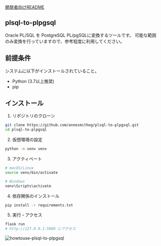 [開発者向けREADME](README-dev.md)

plsql-to-plpgsql
---

Oracle PL/SQL を PostgreSQL PL/pgSQLに変換するツールです。
可能な範囲のみ変換を行っていますので、参考程度に利用してください。

## 前提条件

システムに以下がインストールされていること。

- Python (3.7以上推奨)
- pip

## インストール

1. リポジトリのクローン

```sh
git clone https://github.com/annesmithog/plsql-to-plpgsql.git
cd plsql-to-plpgsql
```

2. 仮想環境の設定

```sh
python -m venv venv
```

3. アクティベート

```sh
# macOS/Linux
source venv/bin/activate

# Windows
venv\Scripts\activate
```

4. 依存関係のインストール

```sh
pip install -r requirements.txt
```

5. 実行・アクセス

```sh
flask run
# http://127.0.0.1:5000 にアクセス
```

![howtouse-plsql-to-plpgsql](https://github.com/user-attachments/assets/767d8ec1-c5b2-4b21-a782-c2540193c17e)


<!-- 
## 基本

### 基本構造 / Basic Structure

- `CREATE PROCEDURE` 
  - `IS` => `AS $$`
  - `END procedure_name;` => `END;`
  - `/` => `$$ LANGUAGE plpgsql;`

### 宣言 / Declaration

- `CLOB` => `TEXT`
- `BLOB` => `BYTEA`
- `VARCHAR2` => `VARCHAR`
- `NUMBER` => `NUMERIC`
- `CURSOR` 
  - `CURSOR cursor_name IS` => `cursor_name CURSOR FOR`
  - `CURSOR cursor_name(param) IS` => `CURSOR cursor_name(param) FOR`

### 実行 / Execution

- `FROM dual` => ``
- `systimestamp` => `current_timestamp`
- `WHERE rownum < 10` => `LIMIT 9`
- `WHERE a.col = b.col1 (+)` => `LEFT OUTER JOIN table2 b on a.col1 = b.col1`
- `DECODE(col1, 100, 'A', 'B')` => `CASE col1 WHEN 100 THEN 'A' ELSE 'B' END`
- `EXCEPTION WHEN DUP_VAL_ON_INDEX` => `EXCEPTION WHEN UNIQUE_VIOLATION`
- `EXCEPTION WHEN ZERO_DIVIDE` => `EXCEPTION WHEN DIVISION_BY_ZERO`
- `DBMS_OUTPUT.PUT_LINE('output_text');` => `RAISE NOTICE '%', 'output_text';` 
-->
